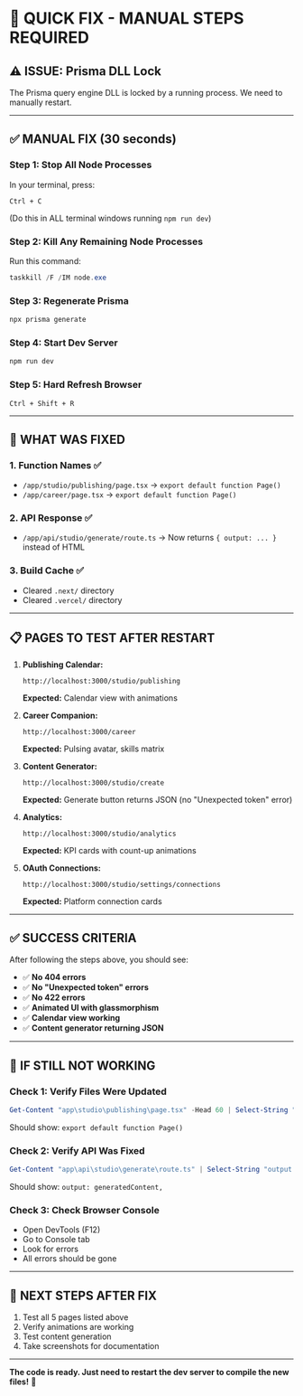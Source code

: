 # 🔧 QUICK FIX - MANUAL STEPS REQUIRED

## ⚠️ **ISSUE: Prisma DLL Lock**

The Prisma query engine DLL is locked by a running process. We need to manually restart.

---

## ✅ **MANUAL FIX (30 seconds)**

### **Step 1: Stop All Node Processes**
In your terminal, press:
```
Ctrl + C
```
(Do this in ALL terminal windows running `npm run dev`)

### **Step 2: Kill Any Remaining Node Processes**
Run this command:
```powershell
taskkill /F /IM node.exe
```

### **Step 3: Regenerate Prisma**
```powershell
npx prisma generate
```

### **Step 4: Start Dev Server**
```powershell
npm run dev
```

### **Step 5: Hard Refresh Browser**
```
Ctrl + Shift + R
```

---

## 🎯 **WHAT WAS FIXED**

### **1. Function Names** ✅
- `/app/studio/publishing/page.tsx` → `export default function Page()`
- `/app/career/page.tsx` → `export default function Page()`

### **2. API Response** ✅
- `/app/api/studio/generate/route.ts` → Now returns `{ output: ... }` instead of HTML

### **3. Build Cache** ✅
- Cleared `.next/` directory
- Cleared `.vercel/` directory

---

## 📋 **PAGES TO TEST AFTER RESTART**

1. **Publishing Calendar:**
   ```
   http://localhost:3000/studio/publishing
   ```
   **Expected:** Calendar view with animations

2. **Career Companion:**
   ```
   http://localhost:3000/career
   ```
   **Expected:** Pulsing avatar, skills matrix

3. **Content Generator:**
   ```
   http://localhost:3000/studio/create
   ```
   **Expected:** Generate button returns JSON (no "Unexpected token" error)

4. **Analytics:**
   ```
   http://localhost:3000/studio/analytics
   ```
   **Expected:** KPI cards with count-up animations

5. **OAuth Connections:**
   ```
   http://localhost:3000/studio/settings/connections
   ```
   **Expected:** Platform connection cards

---

## ✅ **SUCCESS CRITERIA**

After following the steps above, you should see:

- ✅ **No 404 errors**
- ✅ **No "Unexpected token" errors**
- ✅ **No 422 errors**
- ✅ **Animated UI with glassmorphism**
- ✅ **Calendar view working**
- ✅ **Content generator returning JSON**

---

## 🐛 **IF STILL NOT WORKING**

### **Check 1: Verify Files Were Updated**
```powershell
Get-Content "app\studio\publishing\page.tsx" -Head 60 | Select-String "export default function"
```
Should show: `export default function Page()`

### **Check 2: Verify API Was Fixed**
```powershell
Get-Content "app\api\studio\generate\route.ts" | Select-String "output:"
```
Should show: `output: generatedContent,`

### **Check 3: Check Browser Console**
- Open DevTools (F12)
- Go to Console tab
- Look for errors
- All errors should be gone

---

## 🚀 **NEXT STEPS AFTER FIX**

1. Test all 5 pages listed above
2. Verify animations are working
3. Test content generation
4. Take screenshots for documentation

---

**The code is ready. Just need to restart the dev server to compile the new files!** 🎯
